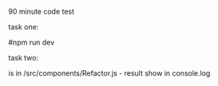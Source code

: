 90 minute code test

task one:

#npm run dev

task two:

is in /src/components/Refactor.js - result show in console.log
